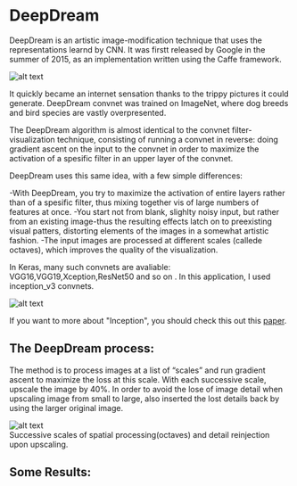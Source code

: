 # DeepDream

DeepDream is an artistic image-modification technique that uses the representations learnd by CNN. It was firstt released by Google in the summer of 2015, as an implementation written using the Caffe framework. 

![alt text](https://images.fastcompany.net/image/upload/w_1153,ar_16:9,c_fill,g_auto,f_auto,q_auto,fl_lossy/wp-cms/uploads/2015/07/3048941-poster-p-1-why-google-deep-dreams-of-dogs.jpg)


It quickly became an internet sensation thanks to the trippy pictures it could generate. DeepDream convnet was trained on ImageNet, where dog breeds and bird species are vastly overpresented.

The DeepDream algorithm is almost identical to the convnet filter-visualization technique, consisting of running a convnet in reverse: doing gradient ascent on the input to the convnet in order to maximize the activation of a spesific filter in an upper layer of the convnet.

DeepDream uses this same idea, with a few simple differences:

-With DeepDream,  you try to maximize the activation of entire layers rather than of a spesific filter, thus mixing together vis of large numbers of features at once.
-You start not from blank, slighlty noisy input, but rather from an existing image-thus the resulting effects latch on to preexisting visual patters, distorting elements of the images in a somewhat artistic fashion.
-The input images are processed at different scales (callede octaves), which improves the quality of the visualization.

In Keras, many such convnets are avaliable: VGG16,VGG19,Xception,ResNet50 and so on . In this application, I used inception_v3 convnets.

![alt text](https://paperswithcode.com/media/methods/inceptionv3onc--oview_vjAbOfw.png)

If you want to more about "Inception", you should check this out this [paper](https://arxiv.org/pdf/1512.00567.pdf).  

## The DeepDream process:

The method is to process images at a list of “scales” and run gradient ascent to maximize the loss at this scale. With each successive scale, upscale the image by 40%. In order to avoid the lose of image detail when upscaling image from small to large, also inserted the lost details back by using the larger original image.

![alt text](https://miro.medium.com/max/4060/1*MiknXo0BmGEecSWDkABHvA.png)  
Successive scales of spatial processing(octaves) and detail reinjection upon upscaling.

## Some Results:
